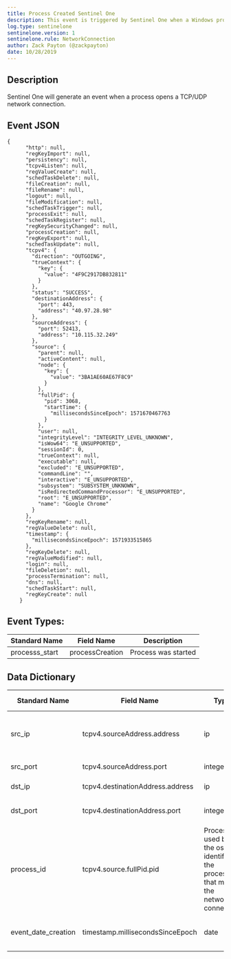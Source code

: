 ```yaml
---
title: Process Created Sentinel One
description: This event is triggered by Sentinel One when a Windows process establishes a network connection
log.type: sentinelone
sentinelone.version: 1
sentinelone.rule: NetworkConnection
author: Zack Payton (@zackpayton)
date: 10/28/2019
---
```


## Description
Sentinel One will generate an event when a process opens a TCP/UDP network connection.

## Event JSON

```
{
      "http": null,
      "regKeyImport": null,
      "persistency": null,
      "tcpv4Listen": null,
      "regValueCreate": null,
      "schedTaskDelete": null,
      "fileCreation": null,
      "fileRename": null,
      "logout": null,
      "fileModification": null,
      "schedTaskTrigger": null,
      "processExit": null,
      "schedTaskRegister": null,
      "regKeySecurityChanged": null,
      "processCreation": null,
      "regKeyExport": null,
      "schedTaskUpdate": null,
      "tcpv4": {
        "direction": "OUTGOING",
        "trueContext": {
          "key": {
            "value": "4F9C2917DB832811"
          }
        },
        "status": "SUCCESS",
        "destinationAddress": {
          "port": 443,
          "address": "40.97.28.98"
        },
        "sourceAddress": {
          "port": 52413,
          "address": "10.115.32.249"
        },
        "source": {
          "parent": null,
          "activeContent": null,
          "node": {
            "key": {
              "value": "3BA1AE60AE67F8C9"
            }
          },
          "fullPid": {
            "pid": 3068,
            "startTime": {
              "millisecondsSinceEpoch": 1571670467763
            }
          },
          "user": null,
          "integrityLevel": "INTEGRITY_LEVEL_UNKNOWN",
          "isWow64": "E_UNSUPPORTED",
          "sessionId": 0,
          "trueContext": null,
          "executable": null,
          "excluded": "E_UNSUPPORTED",
          "commandLine": "",
          "interactive": "E_UNSUPPORTED",
          "subsystem": "SUBSYSTEM_UNKNOWN",
          "isRedirectedCommandProcessor": "E_UNSUPPORTED",
          "root": "E_UNSUPPORTED",
          "name": "Google Chrome"
        }
      },
      "regKeyRename": null,
      "regValueDelete": null,
      "timestamp": {
        "millisecondsSinceEpoch": 1571933515865
      },
      "regKeyDelete": null,
      "regValueModified": null,
      "login": null,
      "fileDeletion": null,
      "processTermination": null,
      "dns": null,
      "schedTaskStart": null,
      "regKeyCreate": null
    }
```

## Event Types:
|	Standard Name	|	Field Name	|	Description	|
|	-------------	|	----------	|	----	|
| processs_start    |   processCreation | Process was started   |


## Data Dictionary
|	Standard Name	|	Field Name	|	Type	|	Description	|	Sample Value	|
|	-------------	|	----------	|	----	|	-----------	|	------------	|
| src_ip | tcpv4.sourceAddress.address | ip | source ip address that made the network connection | 1.2.3.4 |
| src_port | tcpv4.sourceAddress.port | integer | source port number | 39324 |
| dst_ip | tcpv4.destinationAddress.address | ip | ip address destination | 4.3.2.1 |
| dst_port | tcpv4.destinationAddress.port | integer | destination port number | 139 |
| process_id | tcpv4.source.fullPid.pid | 	Process ID used by the os to identify the process that made the network connection | 139 |
| event_date_creation | timestamp.millisecondsSinceEpoch | date | Time in UTC when event was created | 	4/11/18 5:25 |
